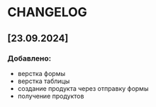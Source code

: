 # CHANGELOG

## [23.09.2024]

### Добавлено:

- верстка формы
- верстка таблицы
- создание продукта через отправку формы
- получение продуктов
